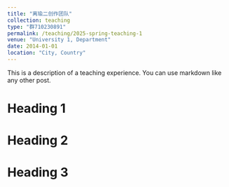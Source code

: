 ```yaml
---
title: "离瑜二创作团队"
collection: teaching
type: "群710230891"
permalink: /teaching/2025-spring-teaching-1
venue: "University 1, Department"
date: 2014-01-01
location: "City, Country"
---
```


This is a description of a teaching experience. You can use markdown like any other post.

Heading 1
======

Heading 2
======

Heading 3
======
